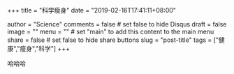 +++
title = "科学瘦身"
date = "2019-02-16T17:41:11+08:00"

author = "Science"
comments = false       # set false to hide Disqus
draft = false
image = ""
menu = ""		# set "main" to add this content to the main menu
share = false	# set false to hide share buttons
slug = "post-title"
tags = ["健康","瘦身","科学"]
+++

哈哈哈